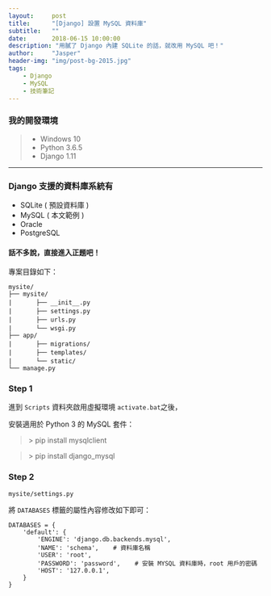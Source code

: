 ```yaml
---
layout:     post
title:      "[Django] 設置 MySQL 資料庫"
subtitle:   ""
date:       2018-06-15 10:00:00
description: "用膩了 Django 內建 SQLite 的話，就改用 MySQL 吧！"
author:     "Jasper"
header-img: "img/post-bg-2015.jpg"
tags:
    - Django
    - MySQL
    - 技術筆記
---
```


### 我的開發環境
> - Windows 10 
> - Python 3.6.5
> - Django 1.11


------------

### Django 支援的資料庫系統有
- SQLite ( 預設資料庫 )
- MySQL ( 本文範例 )
- Oracle
- PostgreSQL

#### 話不多說，直接進入正題吧！

專案目錄如下：

```
mysite/
├── mysite/
|　　　　├── __init__.py
|　　　　├── settings.py
|　　　　├── urls.py
|　　　　└── wsgi.py
├── app/
|　　　　├── migrations/
|　　　　├── templates/
|　　　　└── static/
└── manage.py
```

### Step 1
進到 `Scripts` 資料夾啟用虛擬環境 `activate.bat`之後，

安裝適用於 Python 3 的 MySQL 套件：

> \> pip install mysqlclient

> \> pip install django_mysql

### Step 2
`mysite/settings.py`

將 `DATABASES` 標籤的屬性內容修改如下即可：
```
DATABASES = {
    'default': {
        'ENGINE': 'django.db.backends.mysql',
        'NAME': 'schema',    # 資料庫名稱
        'USER': 'root',
        'PASSWORD': 'password',    # 安裝 MYSQL 資料庫時，root 用戶的密碼
        'HOST': '127.0.0.1',
    }
}
```